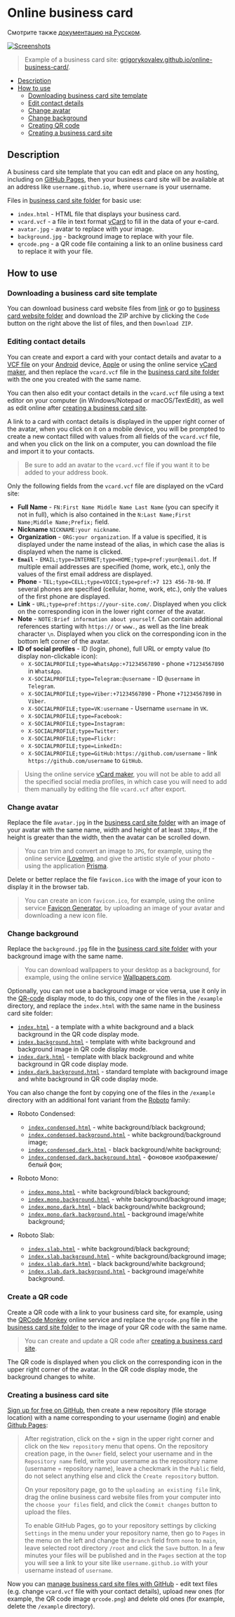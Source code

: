 # Online business card

Смотрите также [документацию на Русском](readme.ru.md).

[![Screenshots](https://grigorykovalev.github.io/online-business-card/example/example.gif)](https://grigorykovalev.github.io/online-business-card/example/example.jpg)

> Example of a business card site: [grigorykovalev.github.io/online-business-card/](https://grigorykovalev.github.io/online-business-card/).

- [Description](#about)
- [How to use](#how-to-use)
	- [Downloading business card site template](#downloading-business-card-website-template)
	- [Edit contact details](#editing-contact-details)
	- [Change avatar](#changing-your-avatar)
	- [Change background](#changing-background)
	- [Creating QR code](#creating-qr-code)
	- [Creating a business card site](#creating-business-card-site)

<a name="about"></a>
## Description

A business card site template that you can edit and place on any hosting, including on [GitHub Pages](https://docs.github.com/en/pages), then your business card site will be available at an address like `username.github.io`, where `username` is your username.

Files in [business card site folder](https://github.com/GrigoryKovalev/online-business-card) for basic use:

- `index.html` - HTML file that displays your business card.
- `vcard.vcf` - a file in text format [vCard](https://en.wikipedia.org/wiki/VCard) to fill in the data of your e-card. 
- `avatar.jpg` - avatar to replace with your image.
- `background.jpg` - background image to replace with your file.
- `qrcode.png` - a QR code file containing a link to an online business card to replace it with your file.

<a name="how-to-use"></a>
## How to use

<a name="downloading-business-card-website-template"></a>
### Downloading a business card site template

You can download business card website files from [link](https://github.com/GrigoryKovalev/online-business-card/archive/refs/heads/master.zip) or go to [business card website folder](https://github.com/GrigoryKovalev/online-business-card) and download the ZIP archive by clicking the `Code` button on the right above the list of files, and then `Download ZIP`.

<a name="editing-contact-details"></a>
### Editing contact details

You can create and export a card with your contact details and avatar to a [VCF file](https://ru.wikipedia.org/wiki/VCard) on your [Android](https://support.google.com/contacts/answer/7199294?hl=en) device, [Apple](https://support.apple.com/en-us/guide/contacts/adrbdcfd32e6/mac) or using the online service [vCard maker](https://vcardmaker.com/), and then replace the `vcard.vcf` file in the [business card site folder](https://github.com/GrigoryKovalev/online-business-card) with the one you created with the same name.

You can then also edit your contact details in the `vcard.vcf` file using a text editor on your computer (in Windows/Notepad or macOS/TextEdit), as well as edit online after [creating a business card site](#creating-business-card-site).

A link to a card with contact details is displayed in the upper right corner of the avatar, when you click on it on a mobile device, you will be prompted to create a new contact filled with values from all fields of the `vcard.vcf` file, and when you click on the link on a computer, you can download the file and import it to your contacts.

> Be sure to add an avatar to the `vcard.vcf` file if you want it to be added to your address book.

Only the following fields from the `vcard.vcf` file are displayed on the vCard site:

- **Full Name** - `FN:First Name Middle Name Last Name` (you can specify it not in full), which is also contained in the `N:Last Name;First Name;Middle Name;Prefix;` field.
- **Nickname** `NICKNAME:your nickname`.
- **Organization** - `ORG:your organization`. If a value is specified, it is displayed under the name instead of the alias, in which case the alias is displayed when the name is clicked.
- **`Email`** - `EMAIL;type=INTERNET;type=HOME;type=pref:your@email.dot`. If multiple email addresses are specified (home, work, etc.), only the values of the first email address are displayed.
- **Phone** - `TEL;type=CELL;type=VOICE;type=pref:+7 123 456-78-90`. If several phones are specified (cellular, home, work, etc.), only the values of the first phone are displayed.
- **Link** - `URL;type=pref:https://your-site.com/`. Displayed when you click on the corresponding icon in the lower right corner of the avatar.
- **Note** - `NOTE:Brief information about yourself`. Can contain additional references starting with `https://` or `www.`, as well as the line break character `\n`. Displayed when you click on the corresponding icon in the bottom left corner of the avatar.
- **ID of social profiles** - ID (login, phone), full URL or empty value (to display non-clickable icon): 
	- `X-SOCIALPROFILE;type=WhatsApp:+71234567890` - phone `+71234567890` in `WhatsApp`.
	- `X-SOCIALPROFILE;type=Telegram:@username` - ID `@username` in `Telegram`.
	- `X-SOCIALPROFILE;type=Viber:+71234567890` - Phone `+71234567890` in `Viber`.
	- `X-SOCIALPROFILE;type=VK:username` - Username `username` in `VK`.
	- `X-SOCIALPROFILE;type=Facebook:`
	- `X-SOCIALPROFILE;type=Instagram:`
	- `X-SOCIALPROFILE;type=Twitter:`
	- `X-SOCIALPROFILE;type=Flickr:`
	- `X-SOCIALPROFILE;type=LinkedIn:`
	- `X-SOCIALPROFILE;type=GitHub:https://github.com/username` - link `https://github.com/username` to `GitHub`.

> Using the online service [vCard maker](https://vcardmaker.com/), you will not be able to add all the specified social media profiles, in which case you will need to add them manually by editing the file `vcard.vcf` after export.

<a name="changing-your-avatar"></a>
### Change avatar

Replace the file `avatar.jpg` in the [business card site folder](https://github.com/GrigoryKovalev/online-business-card) with an image of your avatar with the same name, width and height of at least `330px`, if the height is greater than the width, then the avatar can be scrolled down.

> You can trim and convert an image to `JPG`, for example, using the online service [iLoveImg](https://www.iloveimg.com/), and give the artistic style of your photo - using the application [Prisma](https://prisma-ai.com).

Delete or better replace the file `favicon.ico` with the image of your icon to display it in the browser tab.

> You can create an icon `favicon.ico`, for example, using the online service [Favicon Generator](https://realfavicongenerator.net), by uploading an image of your avatar and downloading a new icon file.

<a name="changing-background"></a>
### Change background

Replace the `background.jpg` file in the [business card site folder](https://github.com/GrigoryKovalev/online-business-card) with your background image with the same name.

> You can download wallpapers to your desktop as a background, for example, using the online service [Wallpapers.com](https://wallpapers.com).

Optionally, you can not use a background image or vice versa, use it only in the [QR-code](#creating-qr-code) display mode, to do this, copy one of the files in the `/example` directory, and replace the `index.html` with the same name in the business card site folder:

- [`index.html`](https://grigorykovalev.github.io/online-business-card/example/index.html) - a template with a white background and a black background in the QR code display mode.
- [`index.background.html`](https://grigorykovalev.github.io/online-business-card/example/index.background.html) - template with white background and background image in QR code display mode.
- [`index.dark.html`](https://grigorykovalev.github.io/online-business-card/example/index.dark.html) - template with black background and white background in QR code display mode.
- [`index.dark.background.html`](https://grigorykovalev.github.io/online-business-card/example/index.dark.background.html) - standard template with background image and white background in QR code display mode.

You can also change the font by copying one of the files in the `/example` directory with an additional font variant from the [Roboto](https://fonts.google.com/?query=Christian+Robertson) family:

- Roboto Condensed: 

	- [`index.condensed.html`](https://grigorykovalev.github.io/online-business-card/example/index.condensed.html) - white background/black background;
	- [`index.condensed.background.html`](https://grigorykovalev.github.io/online-business-card/example/index.condensed.background.html) - white background/background image;
	- [`index.condensed.dark.html`](https://grigorykovalev.github.io/online-business-card/example/index.condensed.dark.html) - black background/white background;
	- [`index.condensed.dark.background.html`](https://grigorykovalev.github.io/online-business-card/example/index.condensed.dark.background.html) - фоновое изображение/белый фон;
	
- Roboto Mono: 

	- [`index.mono.html`](https://grigorykovalev.github.io/online-business-card/example/index.mono.html) - white background/black background; 
	- [`index.mono.background.html`](https://grigorykovalev.github.io/online-business-card/example/index.mono.background.html) - white background/background image; 
	- [`index.mono.dark.html`](https://grigorykovalev.github.io/online-business-card/example/index.mono.dark.html) - black background/white background; 
	- [`index.mono.dark.background.html`](https://grigorykovalev.github.io/online-business-card/example/index.mono.dark.background.html) - background image/white background;
	
- Roboto Slab: 

	- [`index.slab.html`](https://grigorykovalev.github.io/online-business-card/example/index.slab.html) - white background/black background;
	- [`index.slab.background.html`](https://grigorykovalev.github.io/online-business-card/example/index.slab.background.html) - white background/background image; 
	- [`index.slab.dark.html`](https://grigorykovalev.github.io/online-business-card/example/index.slab.dark.html) - black background/white background; 
	- [`index.slab.dark.background.html`](https://grigorykovalev.github.io/online-business-card/example/index.slab.dark.background.html) - background image/white background.

<a name="creating-qr-code"></a>
### Create a QR code

Create a QR code with a link to your business card site, for example, using the [QRCode Monkey](https://www.qrcode-monkey.com) online service and replace the `qrcode.png` file in the [business card site folder](https://github.com/GrigoryKovalev/online-business-card) to the image of your QR code with the same name. 

> You can create and update a QR code after [creating a business card site](#creating-business-card-site).

The QR code is displayed when you click on the corresponding icon in the upper right corner of the avatar. In the QR code display mode, the background changes to white.

<a name="creating-business-card-site"></a>
### Creating a business card site

[Sign up for free on GitHub](https://github.com/signup), then create a new repository (file storage location) with a name corresponding to your username (login) and enable [Github Pages](https://docs.github.com/ru/pages/quickstart):

> After registration, click on the `+` sign in the upper right corner and click on the `New repository` menu that opens. On the repository creation page, in the `Owner` field, select your username and in the `Repository name` field, write your username as the repository name (username = repository name), leave a checkmark in the `Public` field, do not select anything else and click the `Create repository` button. 
>
> On your repository page, go to the `uploading an existing file` link, drag the online business card website files from your computer into the `choose your files` field, and click the `Commit changes` button to upload the files.
> 
> To enable GitHub Pages, go to your repository settings by clicking `Settings` in the menu under your repository name, then go to `Pages` in the menu on the left and change the `Branch` field from `none` to `main`, leave selected root directory `/root` and click the `Save` button. In a few minutes your files will be published and in the `Pages` section at the top you will see a link to your site like `username.github.io` with your username instead of `username`. 

Now you can [manage business card site files with GitHub](https://docs.github.com/en/repositories/working-with-files/managing-files) - edit text files (e.g. change `vcard.vcf` file with your contact details), upload new ones (for example, the QR code image `qrcode.png`) and delete old ones (for example, delete the `/example` directory).
